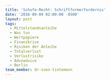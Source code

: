 ```yaml
---
title: 'Schufa-Recht: Schriftformerfordernis'
date: '2016-09-09 02:00:00 -0500'
layout: post
tags:
  - Mittelstandsanleihe
  - Was tun
  - Wertpapiere
  - Finanzkrise
  - Risiken der Anleihe
  - Totalverlust
  - Verlustrisiko
  - Advoadvice
  - Berlin
team_member: dr-sven-tintemann
---
```

